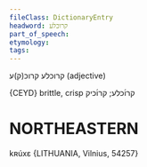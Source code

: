 ```yaml
---
fileClass: DictionaryEntry
headword: קרוכלע
part_of_speech: 
etymology: 
tags: 
---
```

קרוכלע
קרוכ(ק)ע
(adjective)

{CEYD}
brittle, crisp קרו֜כלע; קרו֜כיק

NORTHEASTERN
==============

kʀúxɛ {LITHUANIA, Vilnius, 54257}